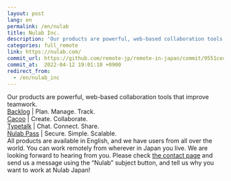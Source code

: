 ```yaml
---
layout: post
lang: en
permalink: /en/nulab
title: Nulab Inc.
description: 'Our products are powerful, web-based collaboration tools that improve teamwork. Backlog | Plan. Manage. Track. Cacoo | Create. Collaborate. Typetalk | Chat. Connect. Share. Nulab Pass | Secure. Simple. Scalable. All products are available in English, and we have users from all over the world. You can work remotely from wherever in Japan you live. We are looking forward to hearing from you. Please check the contact page and send us a message using the “Nulab” subject button, and tell us why you want to work at Nulab Japan!'
categories: full_remote
link: https://nulab.com/
commit_url: https://github.com/remote-jp/remote-in-japan/commit/9551cec514ece2dff153f5e8d16aeee86350cadf
commit_at:  2022-04-12 19:01:10 +0900
redirect_from:
  - /en/nulab_inc
---
```


<p>Our products are powerful, web-based collaboration tools that improve teamwork.<br /><a href="https://backlog.com/">Backlog</a> | Plan. Manage. Track.<br /><a href="https://cacoo.com/">Cacoo</a> | Create. Collaborate.<br /><a href="https://www.typetalk.com/">Typetalk</a> | Chat. Connect. Share.<br /><a href="https://nulab.com/nulabpass/">Nulab Pass</a> | Secure. Simple. Scalable.<br />All products are available in English, and we have users from all over the world. You can work remotely from wherever in Japan you live. We are looking forward to hearing from you. Please check <a href="https://nulab.com/contact/">the contact page</a> and send us a message using the “Nulab” subject button, and tell us why you want to work at Nulab Japan!</p>
